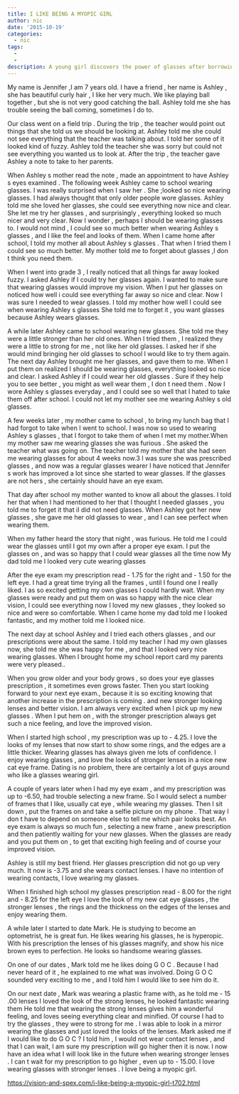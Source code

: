 ```yaml
---
title: I LIKE BEING A MYOPIC GIRL
author: nic
date: '2015-10-19'
categories:
  - nic
tags:
  - 
  - 
description: A young girl discovers the power of glasses after borrowing her friend's and transforms her vision.
---
```

My name is Jennifer ,I am 7 years old.
I have a friend , her name is Ashley , she has beautiful curly hair , I like her very much.
We like playing ball together , but she is not very good catching the ball.
Ashley told me she has trouble seeing the ball coming, sometimes I do to.

Our class went on a field trip .
During the trip , the teacher would point out things that she told us we should be looking at.
Ashley told me she could not see everything that the teacher was talking about.
I told her some of it looked kind of fuzzy.
Ashley told the teacher she was sorry but could not see everything you wanted us to look at.
After the trip , the teacher gave Ashley a note to take to her parents.

When Ashley s mother read the note , made an appointment to have Ashley s eyes examined .
The following week Ashley came to school wearing glasses.
I was really surprised when I saw her .
She ;looked so nice wearing glasses.
I had always thought that only older people wore glasses.
Ashley told me she loved her glasses, she could see everything now nice and clear.
She let me try her glasses , and surprisingly , everything looked so much nicer and very clear.
Now I wonder , perhaps I should be wearing glasses to.
I would not mind , I could see so much better when wearing Ashley s glasses , and I like the feel and looks of them.
When I came home after school, I told my mother all about Ashley s glasses .
That when I tried them I could see so much better.
My mother told me to forget about glasses ,I don t think you need them.

When I went into grade 3 , I really noticed that all things far away looked fuzzy.
I asked Ashley if I could try her glasses again.
I wanted to make sure that wearing glasses would improve my vision.
When I put her glasses on  noticed how well i could see everything far away so nice and clear.
Now I was sure I needed to wear glasses.
I told my mother how well I could see when wearing Ashley s glasses 
She told me to forget it , you want glasses because Ashley wears glasses.

A while later Ashley came to school wearing new glasses.
She told me they were a little stronger than her old ones.
When I tried them , I realized they were a little to strong for me , not like her old glasses.
I asked her if she would mind bringing her old glasses to school I would like to try them again.
The next day Ashley brought me her glasses, and gave them to me.
When I put them on realized I should be wearing glasses, everything looked so nice and clear.
I asked Ashley if I could wear her old glasses .
Sure if they help you to see better , you might as well wear them , I don t need them .
Now I wore Ashley s glasses everyday , and I could see so well that I hated to take them off after school.
I could not let my mother see me wearing Ashley s old glasses.

A few weeks later , my mother came to school , to bring my lunch bag  that I had forgot to take when I went to school.
I was now so used to wearing Ashley s glasses , that I forgot to take them of when I met my mother.When my mother saw me wearing glasses she was furious .
She asked the teacher what was going on.
The teacher told my mother that she had seen me wearing glasses for about 4 weeks now.3
I was sure she was prescribed glasses , and now was a regular glasses wearer 
I have noticed that Jennifer s work has improved a lot since she started to wear glasses.
If the glasses are not hers , she certainly should have an eye exam.

That day after school my mother wanted to know all about the glasses.
I told her that when I had mentioned to her that I thought I needed glasses , you told me to forget it that iI did not need glasses.
When Ashley got her new glasses , she gave me her old glasses to wear , and I can see perfect when wearing them.

When my father heard the story that night , was furious.
He told me I could wear the glasses until I got my own after a proper eye exam.
I put the glasses on , and was so happy that I could wear glasses all the time now
My dad told me I looked very cute wearing glasses

After the eye exam my prescription read - 1.75 for the right and - 1.50 for the left eye.
I had a great time trying all the frames , until I found one I really liked.
I as so excited getting my own glasses I could hardly wait.
When my glasses were ready and put them on was so happy with the nice clear vision, I could see everything now
I loved my new glasses , they looked so nice and were so comfortable.
When I came home my dad told me I looked fantastic, and my mother told me I looked nice.

The next day at school Ashley and I tried each others glasses , and our prescriptions were about the same.
I told my teacher I had my own glasses now, she told me she was happy for me , and that I looked very nice wearing glasses.
When I brought home my school report card my parents were very pleased..

When you grow older and your body grows , so does your eye glasses prescription , it sometimes even grows faster.
Then you start looking forward to your next eye exam., because it is so exciting knowing that another increase in the prescription is coming .
and new stronger looking lenses and better vision.
I am always very excited when I pick up my new glasses .
When I put hem on , with the stronger prescription always get such a nice feeling, and love the improved vision.

When I started high school , my prescription was up to - 4.25.
I love the looks of my lenses  that now start to show some rings, and the edges are a little thicker.
Wearing glasses has always given me lots of confidence.
I enjoy wearing glasses , and love the looks of stronger lenses  in a nice new cat eye frame.
Dating is no problem, there are certainly a lot of guys around who like a glasses wearing girl.

A couple of years later when I had my eye exam , and my prescription was up to -6.50, had trouble selecting a new frame.
So I would select a number of frames that I like, usually cat eye , while wearing my glasses. 
Then I sit down , put the frames on and take a selfie  picture on my phone .
That way I don t have to depend on someone else to tell me which pair looks best.
An eye exam is always so much fun , selecting a new frame , anew prescription and then patiently waiting for your new glasses.
When the glasses are ready and you put them on , to get that exciting high feeling and of course your improved vision.

Ashley is still my best friend.
Her glasses prescription did not go up very much.
It now is -3.75 and she wears contact lenses.
I have no intention of wearing contacts, I love wearing my glasses.

When I finished high school my glasses prescription read - 8.00  for the right and - 8.25 for the left eye 
I love the look of my new cat eye glasses , the stronger lenses , the rings and the thickness on the edges of the lenses and enjoy wearing them.

A while later I started to date Mark.
He is studying to become an optometrist, he is great fun.
He likes wearing his glasses, he is hyperopic.
With his prescription the lenses of his glasses magnify, and show his nice brown eyes to perfection. 
He looks so handsome wearing glasses.

On one of our dates , Mark told me he likes doing G O C .
Because I had never heard of it , he explained to me what was involved.
Doing G O C sounded very exciting to me , and I told him I would like to see him do it.

On our next date , Mark was wearing a plastic frame with, as he told me - 15 .00 lenses
I loved the look of the strong lenses, he looked fantastic wearing them
He told me that wearing the strong lenses gives him a wonderful feeling, and loves seeing everything clear and minified.
Of course I had to try the glasses , they were to strong for me .
I was able to look in a mirror wearing the glasses and just loved the looks of the lenses.
Mark asked me if I would like to do G O C ?
I told him , I would not wear contact lenses , and that I can wait,
I am sure my prescription will go higher then it is now.
I now have an idea what I will look like in the future  when wearing stronger lenses .
I can t wait for my prescription to go higher , even up to - 15.00.
I love wearing glasses with stronger lenses . I love being a myopic girl.

https://vision-and-spex.com/i-like-being-a-myopic-girl-t702.html